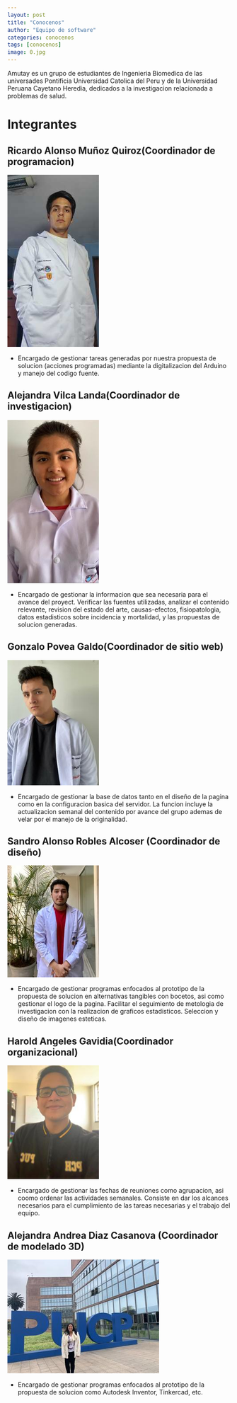 ```yaml
---
layout: post
title: "Conocenos"
author: "Equipo de software"
categories: conocenos
tags: [conocenos]
image: 0.jpg
---
```


Amutay es un grupo de estudiantes de Ingenieria Biomedica de las universades Pontificia Universidad Catolica del Peru y de la Universidad Peruana Cayetano Heredia, dedicados a la investigacion relacionada a problemas de salud. 

# Integrantes

## Ricardo Alonso Muñoz Quiroz(Coordinador de programacion)

  ![alt text](https://raw.githubusercontent.com/GonzaloUPCH/Grupo13.github.io/Parche-oficial-2/assets/img/Ricardo.jpeg)

* Encargado de gestionar tareas generadas por nuestra propuesta de solucion (acciones programadas) mediante la digitalizacion del Arduino y manejo del codigo fuente.

## Alejandra Vilca Landa(Coordinador de investigacion)

  ![alt text](https://raw.githubusercontent.com/GonzaloUPCH/Grupo13.github.io/Parche-oficial-2/assets/img/Alev.jpeg)

* Encargado de gestionar la informacion que sea necesaria para el avance del proyect. Verificar las fuentes utilizadas, analizar el contenido relevante, revision del estado del arte, causas-efectos, fisiopatologia, datos estadisticos sobre incidencia y mortalidad, y las propuestas de solucion generadas.

## Gonzalo Povea Galdo(Coordinador de sitio web)

![alt text](https://raw.githubusercontent.com/GonzaloUPCH/Grupo13.github.io/Parche-oficial-2/assets/img/Gonzalo.jpeg)

* Encargado de gestionar la base de datos tanto en el diseño de la pagina como en la configuracion basica del servidor. La funcion incluye la actualizacion semanal del contenido por avance del grupo ademas de velar por el manejo de la originalidad.
 
## Sandro Alonso Robles Alcoser (Coordinador de diseño)

  ![alt text](https://raw.githubusercontent.com/GonzaloUPCH/Grupo13.github.io/Parche-oficial-2/assets/img/Sandro.jpeg)

* Encargado de gestionar programas enfocados al prototipo de la propuesta de solucion en alternativas tangibles con bocetos, asi como gestionar el logo de la pagina. Facilitar el seguimiento de metologia de investigacion con la realizacion de graficos estadisticos. Seleccion y diseño de imagenes esteticas.

## Harold Angeles Gavidia(Coordinador organizacional)

  ![alt text](https://raw.githubusercontent.com/GonzaloUPCH/Grupo13.github.io/Parche-oficial-2/assets/img/Haru%20(2).jpeg)

* Encargado de gestionar las fechas de reuniones como agrupacion, asi coomo ordenar las actividades semanales. Consiste en dar los alcances necesarios para el cumplimiento de las tareas necesarias y el trabajo del equipo.

## Alejandra Andrea Diaz Casanova (Coordinador de modelado 3D)

   ![alt text](https://raw.githubusercontent.com/GonzaloUPCH/Grupo13.github.io/Parche-oficial-2/assets/img/Aled.jpeg)

* Encargado de gestionar programas enfocados al prototipo de la propuesta de solucion como Autodesk Inventor, Tinkercad, etc.

